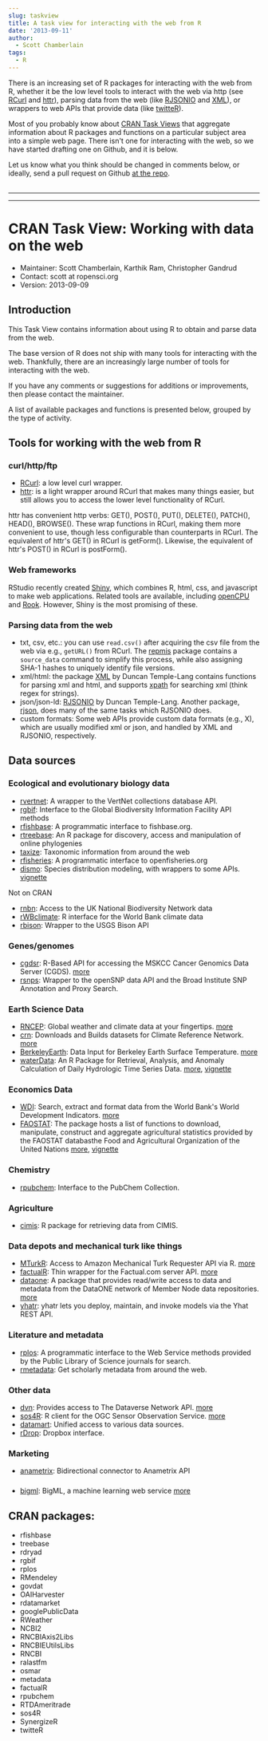 ```yaml
---
slug: taskview
title: A task view for interacting with the web from R
date: '2013-09-11'
author:
  - Scott Chamberlain
tags:
  - R
---
```


There is an increasing set of R packages for interacting with the web from R, whether it be the low level tools to interact with the web via http (see [RCurl][RCurl] and [httr][httr]), parsing data from the web (like [RJSONIO][RJSONIO] and [XML][XML]), or wrappers to web APIs that provide data (like [twitteR][twitteR]).

Most of you probably know about [CRAN Task Views](https://cran.r-project.org/web/views/) that aggregate information about R packages and functions on a particular subject area into a simple web page. There isn't one for interacting with the web, so we have started drafting one on Github, and it is below.

Let us know what you think should be changed in comments below, or ideally, send a pull request on Github [at the repo](https://github.com/ropensci/webservices).
<br><br>
<hr>
<hr>

# CRAN Task View: Working with data on the web

* Maintainer: Scott Chamberlain, Karthik Ram, Christopher Gandrud
* Contact:	scott at ropensci.org
* Version:	2013-09-09

## Introduction

This Task View contains information about using R to obtain and parse data from the web.

The base version of R does not ship with many tools for interacting with the web. Thankfully, there are an increasingly large number of tools for interacting with the web.

If you have any comments or suggestions for additions or improvements, then please contact the maintainer.

A list of available packages and functions is presented below, grouped by the type of activity.

## Tools for working with the web from R

### curl/http/ftp

* [RCurl][RCurl]: a low level curl wrapper.
* [httr][httr]: is a light wrapper around RCurl that makes many things easier, but still allows you to access the lower level functionality of RCurl.

httr has convenient http verbs: GET(), POST(), PUT(), DELETE(), PATCH(), HEAD(), BROWSE(). These wrap functions in RCurl, making them more convenient to use, though less configurable than counterparts in RCurl. The equivalent of httr's GET() in RCurl is getForm(). Likewise, the equivalent of httr's POST() in RCurl is postForm().

### Web frameworks

RStudio recently created [Shiny][shiny], which combines R, html, css, and javascript to make web applications. Related tools are available, including [openCPU][opencpu] and [Rook][rook]. However, Shiny is the most promising of these.

### Parsing data from the web

* txt, csv, etc.: you can use `read.csv()` after acquiring the csv file from the web via e.g., `getURL()` from RCurl. The [repmis][repmis] package contains a `source_data` command to simplify this process, while also assigning SHA-1 hashes to uniquely identify file versions.
* xml/html: the package [XML][XML] by Duncan Temple-Lang contains functions for parsing xml and html, and supports [xpath][xpath] for searching xml (think regex for strings).
* json/json-ld: [RJSONIO][RJSONIO] by Duncan Temple-Lang. Another package, [rjson][rjson], does many of the same tasks which RJSONIO does.
* custom formats: Some web APIs provide custom data formats (e.g., X), which are usually modified xml or json, and handled by XML and RJSONIO, respectively.

## Data sources

### Ecological and evolutionary biology data

* [rvertnet][rvertnet]: A wrapper to the VertNet collections database API.
* [rgbif][rgbif]: Interface to the Global Biodiversity Information Facility API methods
* [rfishbase][rfishbase]: A programmatic interface to fishbase.org.
* [rtreebase][rtreebase]: An R package for discovery, access and manipulation of online phylogenies
* [taxize][taxize]: Taxonomic information from around the web
* [rfisheries][rfisheries]: A programmatic interface to openfisheries.org
* [dismo][dismo]: Species distribution modeling, with wrappers to some APIs. [vignette](https://cran.r-project.org/web/packages/dismo/vignettes/brt.pdf)

Not on CRAN

* [rnbn][rnbn]: Access to the UK National Biodiversity Network data
* [rWBclimate][rwbclimate]: R interface for the World Bank climate data
* [rbison][rbison]: Wrapper to the USGS Bison API

### Genes/genomes

* [cgdsr][cgdsr]: R-Based API for accessing the MSKCC Cancer Genomics Data Server (CGDS). [more](https://www.cbioportal.org/public-portal)
* [rsnps][rsnps]: Wrapper to the openSNP data API and the Broad Institute SNP Annotation and Proxy Search.

### Earth Science Data

* [RNCEP][RNCEP]: Global weather and climate data at your fingertips. [more](https://sites.google.com/site/michaelukemp/rncep)
* [crn][crn]: Downloads and Builds datasets for Climate Reference Network. [more](https://stevemosher.wordpress.com/)
* [BerkeleyEarth][BerkeleyEarth]: Data Input for Berkeley Earth Surface Temperature. [more](https://stevemosher.wordpress.com/)
* [waterData][waterData]: An R Package for Retrieval, Analysis, and Anomaly Calculation of Daily Hydrologic Time Series Data. [more](https://pubs.usgs.gov/of/2012/1168/), [vignette](  https://cran.r-project.org/web/packages/waterData/vignettes/vignette.pdf)

### Economics Data

* [WDI][WDI]: Search, extract and format data from the World Bank's World Development Indicators. [more](https://sites.google.com/site/michaelukemp/rncep)
* [FAOSTAT][FAOSTAT]: The package hosts a list of functions to download, manipulate, construct and aggregate agricultural statistics provided by the FAOSTAT databasthe Food and Agricultural Organization of the United Nations [more](https://cran.r-project.org/web/packages/FAOSTAT/index.html), [vignette](https://cran.r-project.org/web/packages/FAOSTAT/vignettes/FAOSTAT.pdf)

### Chemistry

* [rpubchem][rpubchem]: Interface to the PubChem Collection.

### Agriculture

* [cimis][cimis]: R package for retrieving data from CIMIS.

### Data depots and mechanical turk like things

* [MTurkR][MTurkR]: Access to Amazon Mechanical Turk Requester API via R. [more](https://cloud.r-project.org/web/packages/MTurkR/index.html)
* [factualR][factualR]: Thin wrapper for the Factual.com server API. [more](http://www.exmachinatech.net/projects/factualR//)
* [dataone][dataone]: A package that provides read/write access to data and metadata from the DataONE network of Member Node data repositories. [more](https://releases.dataone.org/online/dataone_r/)
* [yhatr][yhatr]: yhatr lets you deploy, maintain, and invoke models via the Yhat REST API.

### Literature and metadata

* [rplos][rplos]: A programmatic interface to the Web Service methods provided by the Public Library of Science journals for search.
* [rmetadata][rmetadata]: Get scholarly metadata from around the web.

### Other data

* [dvn][dvn]: Provides access to The Dataverse Network API. [more](http://thedata.org/)
* [sos4R][sos4R]: R client for the OGC Sensor Observation Service. [more](https://www.nordholmen.net/sos4r)
* [datamart][datamart]: Unified access to various data sources.
* [rDrop][rDrop]: Dropbox interface.

### Marketing

* [anametrix][anametrix]: Bidirectional connector to Anametrix API

###

* [bigml][bigml]: BigML, a machine learning web service [more](https://bigml.com/)

## CRAN packages:

* rfishbase
* treebase
* rdryad
* rgbif
* rplos
* RMendeley
* govdat
* OAIHarvester
* rdatamarket
* googlePublicData
* RWeather
* NCBI2
* RNCBIAxis2Libs
* RNCBIEUtilsLibs
* RNCBI
* ralastfm
* osmar
* metadata
* factualR
* rpubchem
* RTDAmeritrade
* sos4R
* SynergizeR
* twitteR

[RCurl]: https://cran.r-project.org/web/packages/RCurl/index.html
[httr]: https://cran.r-project.org/web/packages/httr/index.html
[XML]: https://cran.r-project.org/web/packages/XML/index.html
[RJSONIO]: https://cran.r-project.org/web/packages/RJSONIO/index.html
[rjson]: https://cran.r-project.org/web/packages/rjson/index.html
[yhatr]: https://cran.r-project.org/web/packages/yhatr/index.html
[rvertnet]: https://cran.r-project.org/web/packages/rvertnet/index.html
[taxize]: https://cran.r-project.org/web/packages/taxize/index.html
[rplos]: https://cran.r-project.org/web/packages/rplos/index.html
[rgbif]: https://cran.r-project.org/web/packages/rgbif/index.html
[rfigshare]: http://cran.r-project.org/web/packages/rfigshare/index.html
[datamart]: https://cran.r-project.org/web/packages/datamart/index.html
[dvn]: https://cran.r-project.org/web/packages/dvn/index.html
[sos4R]: https://cran.r-project.org/src/contrib/Archive/sos4R/
[dataone]: https://cran.r-project.org/web/packages/dataone/index.html
[factualR]: https://cran.r-project.org/web/packages/factualR/index.html
[MTurkR]: https://cran.r-project.org/web/packages/MTurkR/index.html
[rpubchem]: https://cran.r-project.org/web/packages/rpubchem/index.html
[cimis]: https://cran.r-project.org/web/packages/cimis/index.html
[WDI]: https://cran.r-project.org/web/packages/WDI/index.html
[FAOSTAT]: https://cran.r-project.org/web/packages/FAOSTAT/index.html
[RNCEP]: https://cran.r-project.org/web/packages/RNCEP/index.html
[crn]: https://cran.r-project.org/web/packages/crn/index.html
[BerkeleyEarth]: https://cran.r-project.org/web/packages/BerkeleyEarth/index.html
[waterData]: https://cran.r-project.org/web/packages/waterData/index.html
[cgdsr]: https://cran.r-project.org/web/packages/cgdsr/index.html
[dismo]: https://cran.r-project.org/web/packages/dismo/index.html
[rmetadata]: https://github.com/ropensci/rmetadata
[repmis]: https://cran.r-project.org/web/packages/repmis/index.html
[rDrop]: https://github.com/karthikram/rDrop
[xpath]: https://developer.mozilla.org/en-US/docs/Web/XPath
[rsnsps]: https://github.com/ropensci/rsnps
[rbison]: https://github.com/ropensci/rbison
[rfishbase]: https://cran.r-project.org/web/packages/rfishbase/index.html
[rtreebase]: https://cran.r-project.org/web/packages/treebase/index.html
[rnbn]: https://github.com/JNCC-UK/rnbn
[rfisheries]: https://cran.r-project.org/web/packages/rfisheries/index.html
[rsnps]: https://cran.r-project.org/web/packages/ropensnp/index.html
[shiny]: https://www.rstudio.com/shiny/
[opencpu]: https://public.opencpu.org/
[rook]: https://cran.r-project.org/web/packages/Rook/index.html
[rwbclimate]: https://github.com/ropensci/rWBclimate
[anametrix]: https://cran.r-project.org/web/packages/anametrix/index.html
[bigml]: https://cran.r-project.org/web/packages/bigml/index.html
[twitteR]: https://cran.r-project.org/web/packages/twitteR/index.html
